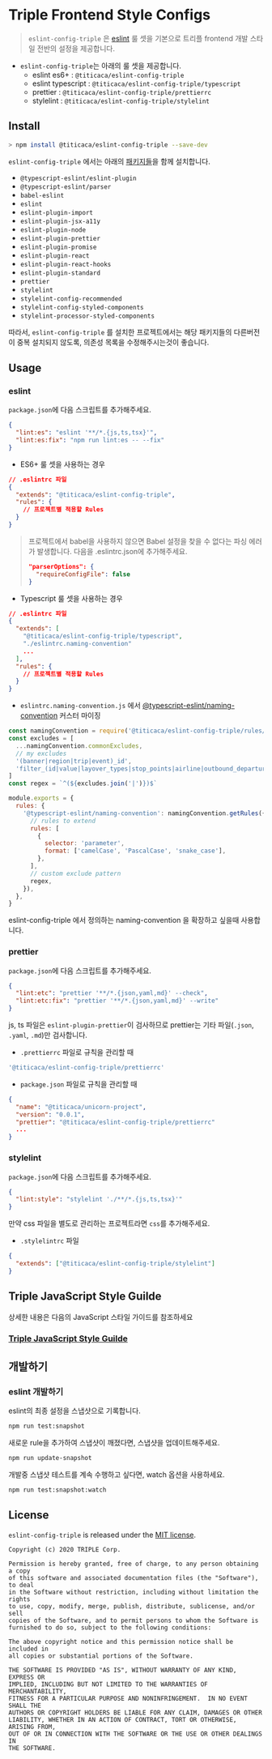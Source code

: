 # Triple Frontend Style Configs

> `eslint-config-triple` 은 [eslint](http://eslint.org/) 룰 셋을 기본으로 트리플 frontend 개발 스타일 전반의 설정을 제공합니다.

- `eslint-config-triple`는 아래의 룰 셋을 제공합니다.
  - eslint es6+ : `@titicaca/eslint-config-triple`
  - eslint typescript : `@titicaca/eslint-config-triple/typescript`
  - prettier : `@titicaca/eslint-config-triple/prettierrc`
  - stylelint : `@titicaca/eslint-config-triple/stylelint`

## Install

```bash
> npm install @titicaca/eslint-config-triple --save-dev
```

`eslint-config-triple` 에서는 아래의 [패키지들](https://github.com/titicacadev/eslint-config-triple/blob/master/package.json#L37)을 함께 설치합니다.

- `@typescript-eslint/eslint-plugin`
- `@typescript-eslint/parser`
- `babel-eslint`
- `eslint`
- `eslint-plugin-import`
- `eslint-plugin-jsx-a11y`
- `eslint-plugin-node`
- `eslint-plugin-prettier`
- `eslint-plugin-promise`
- `eslint-plugin-react`
- `eslint-plugin-react-hooks`
- `eslint-plugin-standard`
- `prettier`
- `stylelint`
- `stylelint-config-recommended`
- `stylelint-config-styled-components`
- `stylelint-processor-styled-components`

따라서, `eslint-config-triple` 를 설치한 프로젝트에서는 해당 패키지들의 다른버전이 중복 설치되지 않도록,
의존성 목록을 수정해주시는것이 좋습니다.

## Usage

### eslint

`package.json`에 다음 스크립트를 추가해주세요.

```json
{
  "lint:es": "eslint '**/*.{js,ts,tsx}'",
  "lint:es:fix": "npm run lint:es -- --fix"
}
```

- ES6+ 룰 셋을 사용하는 경우

```json
// .eslintrc 파일
{
  "extends": "@titicaca/eslint-config-triple",
  "rules": {
    // 프로젝트별 적용할 Rules
  }
}
```

> 프로젝트에서 babel을 사용하지 않으면 Babel 설정을 찾을 수 없다는 파싱 에러가 발생합니다.
> 다음을 .eslintrc.json에 추가해주세요.
>
> ```json
> "parserOptions": {
>   "requireConfigFile": false
> }
> ```

- Typescript 룰 셋을 사용하는 경우

```json
// .eslintrc 파일
{
  "extends": [
    "@titicaca/eslint-config-triple/typescript",
    "./eslintrc.naming-convention"
    ...
  ],
  "rules": {
    // 프로젝트별 적용할 Rules
  }
}
```

- `eslintrc.naming-convention.js` 에서 [@typescript-eslint/naming-convention](https://github.com/typescript-eslint/typescript-eslint/blob/master/packages/eslint-plugin/docs/rules/naming-convention.md) 커스터 마이징

```js
const namingConvention = require('@titicaca/eslint-config-triple/rules/typescript/naming-convention')
const excludes = [
  ...namingConvention.commonExcludes,
  // my excludes
  '(banner|region|trip|event)_id',
  'filter_(id|value|layover_types|stop_points|airline|outbound_departure_time|inbound_departure_time)',
]
const regex = `^(${excludes.join('|')})$`

module.exports = {
  rules: {
    '@typescript-eslint/naming-convention': namingConvention.getRules({
      // rules to extend
      rules: [
        {
          selector: 'parameter',
          format: ['camelCase', 'PascalCase', 'snake_case'],
        },
      ],
      // custom exclude pattern
      regex,
    }),
  },
}
```

eslint-config-triple 에서 정의하는 naming-convention 을 확장하고 싶을때 사용합니다.

### prettier

`package.json`에 다음 스크립트를 추가해주세요.

```json
{
  "lint:etc": "prettier '**/*.{json,yaml,md}' --check",
  "lint:etc:fix": "prettier '**/*.{json,yaml,md}' --write"
}
```

js, ts 파일은 `eslint-plugin-prettier`이 검사하므로 prettier는 기타 파일(`.json`, `.yaml`, `.md`)만 검사합니다.

- `.prettierrc` 파일로 규칙을 관리할 때

```js
'@titicaca/eslint-config-triple/prettierrc'
```

- `package.json` 파일로 규칙을 관리할 때

```json
{
  "name": "@titicaca/unicorn-project",
  "version": "0.0.1",
  "prettier": "@titicaca/eslint-config-triple/prettierrc"
  ...
}
```

### stylelint

`package.json`에 다음 스크립트를 추가해주세요.

```json
{
  "lint:style": "stylelint './**/*.{js,ts,tsx}'"
}
```

만약 css 파일을 별도로 관리하는 프로젝트라면 `css`를 추가해주세요.

- `.stylelintrc` 파일

```json
{
  "extends": ["@titicaca/eslint-config-triple/stylelint"]
}
```

## Triple JavaScript Style Guilde

상세한 내용은 다음의 JavaScript 스타일 가이드를 참조하세요

### [Triple JavaScript Style Guilde](STYLE_GUIDE.md)

## 개발하기

### eslint 개발하기

eslint의 최종 설정을 스냅샷으로 기록합니다.

```bash
npm run test:snapshot
```

새로운 rule을 추가하여 스냅샷이 깨졌다면, 스냅샷을 업데이트해주세요.

```bash
npm run update-snapshot
```

개발중 스냅샷 테스트를 계속 수행하고 싶다면, watch 옵션을 사용하세요.

```bash
npm run test:snapshot:watch
```

## License

`eslint-config-triple` is released under the [MIT license](LICENSE).

```
Copyright (c) 2020 TRIPLE Corp.

Permission is hereby granted, free of charge, to any person obtaining a copy
of this software and associated documentation files (the "Software"), to deal
in the Software without restriction, including without limitation the rights
to use, copy, modify, merge, publish, distribute, sublicense, and/or sell
copies of the Software, and to permit persons to whom the Software is
furnished to do so, subject to the following conditions:

The above copyright notice and this permission notice shall be included in
all copies or substantial portions of the Software.

THE SOFTWARE IS PROVIDED "AS IS", WITHOUT WARRANTY OF ANY KIND, EXPRESS OR
IMPLIED, INCLUDING BUT NOT LIMITED TO THE WARRANTIES OF MERCHANTABILITY,
FITNESS FOR A PARTICULAR PURPOSE AND NONINFRINGEMENT.  IN NO EVENT SHALL THE
AUTHORS OR COPYRIGHT HOLDERS BE LIABLE FOR ANY CLAIM, DAMAGES OR OTHER
LIABILITY, WHETHER IN AN ACTION OF CONTRACT, TORT OR OTHERWISE, ARISING FROM,
OUT OF OR IN CONNECTION WITH THE SOFTWARE OR THE USE OR OTHER DEALINGS IN
THE SOFTWARE.
```
